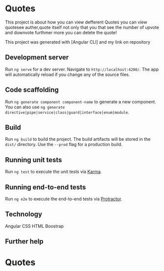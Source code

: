 # Quotes
This  project is about how you can view defferent Quotes  you can view   quotesee auther,quote itself not only that you that see the number of upvote and downvote furthmer more you can delete the quote!

This project was generated with [Angular CLI] and my link on  repository 

## Development server

Run `ng serve` for a dev server. Navigate to `http://localhost:4200/`. The app will automatically reload if you change any of the source files.

## Code scaffolding

Run `ng generate component component-name` to generate a new component. You can also use `ng generate directive|pipe|service|class|guard|interface|enum|module`.

## Build

Run `ng build` to build the project. The build artifacts will be stored in the `dist/` directory. Use the `--prod` flag for a production build.

## Running unit tests

Run `ng test` to execute the unit tests via [Karma](https://karma-runner.github.io).

## Running end-to-end tests

Run `ng e2e` to execute the end-to-end tests via [Protractor](http://www.protractortest.org/).

## Technology 
Angular
CSS
HTML
Boostrap
## Further help


# Quotes

